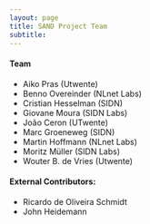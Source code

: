 ```yaml
---
layout: page
title: SAND Project Team
subtitle:  
---
```


#### Team
* Aiko Pras (Utwente)
* Benno Overeinder (NLnet Labs)
* Cristian Hesselman (SIDN)
* Giovane Moura (SIDN Labs)
* Jo&atilde;o  Ceron (UTwente)
* Marc Groeneweg (SIDN)
* Martin Hoffmann (NLnet Labs)
* Moritz M&uuml;ller (SIDN Labs)
* Wouter B. de Vries (Utwente)

#### External Contributors:

* Ricardo de Oliveira Schmidt
* John Heidemann

